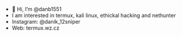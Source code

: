 - 👋 Hi, I’m @danb1551
- I am interested in termux, kali linux, ethickal hacking and nethunter
- Instagram: @danik_12sniper
- Web: termux.wz.cz

<!---
danb1551/danb1551 is a ✨ special ✨ repository because its `README.md` (this file) appears on your GitHub profile.
You can click the Preview link to take a look at your changes.
--->
